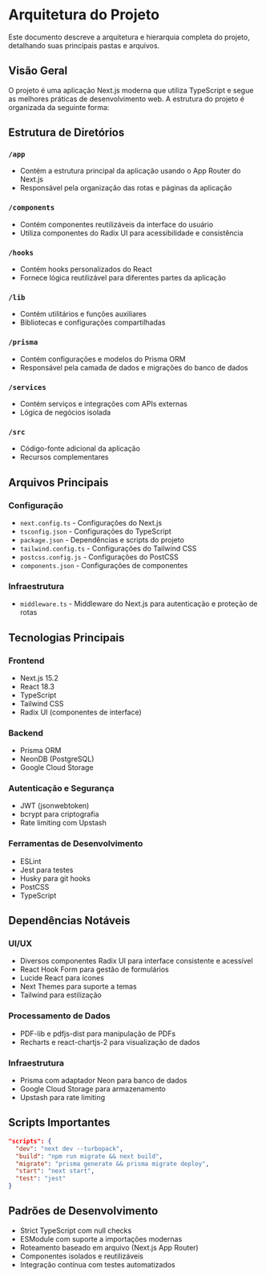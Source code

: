 # Arquitetura do Projeto

Este documento descreve a arquitetura e hierarquia completa do projeto, detalhando suas principais pastas e arquivos.

## Visão Geral

O projeto é uma aplicação Next.js moderna que utiliza TypeScript e segue as melhores práticas de desenvolvimento web. A estrutura do projeto é organizada da seguinte forma:

## Estrutura de Diretórios

### `/app`
- Contém a estrutura principal da aplicação usando o App Router do Next.js
- Responsável pela organização das rotas e páginas da aplicação

### `/components`
- Contém componentes reutilizáveis da interface do usuário
- Utiliza componentes do Radix UI para acessibilidade e consistência

### `/hooks`
- Contém hooks personalizados do React
- Fornece lógica reutilizável para diferentes partes da aplicação

### `/lib`
- Contém utilitários e funções auxiliares
- Bibliotecas e configurações compartilhadas

### `/prisma`
- Contém configurações e modelos do Prisma ORM
- Responsável pela camada de dados e migrações do banco de dados

### `/services`
- Contém serviços e integrações com APIs externas
- Lógica de negócios isolada

### `/src`
- Código-fonte adicional da aplicação
- Recursos complementares

## Arquivos Principais

### Configuração
- `next.config.ts` - Configurações do Next.js
- `tsconfig.json` - Configurações do TypeScript
- `package.json` - Dependências e scripts do projeto
- `tailwind.config.ts` - Configurações do Tailwind CSS
- `postcss.config.js` - Configurações do PostCSS
- `components.json` - Configurações de componentes

### Infraestrutura
- `middleware.ts` - Middleware do Next.js para autenticação e proteção de rotas

## Tecnologias Principais

### Frontend
- Next.js 15.2
- React 18.3
- TypeScript
- Tailwind CSS
- Radix UI (componentes de interface)

### Backend
- Prisma ORM
- NeonDB (PostgreSQL)
- Google Cloud Storage

### Autenticação e Segurança
- JWT (jsonwebtoken)
- bcrypt para criptografia
- Rate limiting com Upstash

### Ferramentas de Desenvolvimento
- ESLint
- Jest para testes
- Husky para git hooks
- PostCSS
- TypeScript

## Dependências Notáveis

### UI/UX
- Diversos componentes Radix UI para interface consistente e acessível
- React Hook Form para gestão de formulários
- Lucide React para ícones
- Next Themes para suporte a temas
- Tailwind para estilização

### Processamento de Dados
- PDF-lib e pdfjs-dist para manipulação de PDFs
- Recharts e react-chartjs-2 para visualização de dados

### Infraestrutura
- Prisma com adaptador Neon para banco de dados
- Google Cloud Storage para armazenamento
- Upstash para rate limiting

## Scripts Importantes

```json
"scripts": {
  "dev": "next dev --turbopack",
  "build": "npm run migrate && next build",
  "migrate": "prisma generate && prisma migrate deploy",
  "start": "next start",
  "test": "jest"
}
```

## Padrões de Desenvolvimento

- Strict TypeScript com null checks
- ESModule com suporte a importações modernas
- Roteamento baseado em arquivo (Next.js App Router)
- Componentes isolados e reutilizáveis
- Integração contínua com testes automatizados
